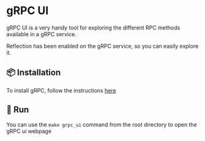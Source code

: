 # gRPC UI

gRPC UI is a very handy tool for exploring the different RPC methods
available in a gRPC service.

Reflection has been enabled on the gRPC service, so you can easily explore it.


## 📦 Installation

To install gRPC, follow the instructions [here](https://github.com/fullstorydev/grpcui)

## 🔧 Run

You can use the `make grpc_ui` command from the root directory
to open the gRPC ui webpage
